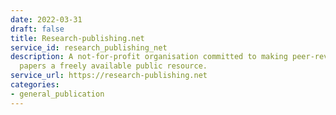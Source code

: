 ```yaml
---
date: 2022-03-31
draft: false
title: Research-publishing.net
service_id: research_publishing_net
description: A not-for-profit organisation committed to making peer-reviewed research
  papers a freely available public resource.
service_url: https://research-publishing.net
categories:
- general_publication
---
```



